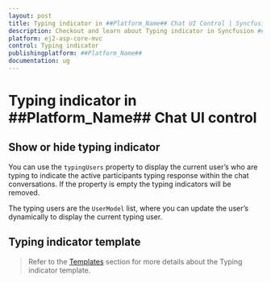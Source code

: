 ```yaml
---
layout: post
title: Typing indicator in ##Platform_Name## Chat UI Control | Syncfusion
description: Checkout and learn about Typing indicator in Syncfusion ##Platform_Name## Chat UI control of Syncfusion Essential JS 2 and more.
platform: ej2-asp-core-mvc
control: Typing indicator
publishingplatform: ##Platform_Name##
documentation: ug
---
```


# Typing indicator in ##Platform_Name## Chat UI control

## Show or hide typing indicator

You can use the `typingUsers` property to display the current user’s who are typing to indicate the active participants typing response within the chat conversations. If the property is empty the typing indicators will be removed.

The typing users are the `UserModel` list, where you can update the user’s dynamically to display the current typing user. 

## Typing indicator template 

> Refer to the [Templates](./templates#typing-indicator-template) section for more details about the Typing indicator template.